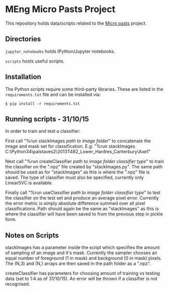 # MEng Micro Pasts Project

This repository holds data/scripts related to the [Micro
pasts](http://micropasts.org/) project.

## Directories

``jupyter_notebooks`` holds IPython/Jupyter notebooks.

``scripts`` hosts useful scripts.

## Installation

The Python scripts require some third-party libraries. These are listed in the
``requirements.txt`` file and can be installed via:

```console
$ pip install -r requirements.txt
```

## Running scripts - 31/10/15

In order to train and test a classifier:

First call "%run stackImages _path to image folder_"
to concatenate the image and mask set for classification. E.g:
"%run stackImages C:\Python34\palstaves2\2013T482_Lower_Hardres_Canterbury\Axe1"

Next call "%run createClassifier _path to image folder_ _classifier type_"
to train the classifier on the ".npz" file created by "stackImages.py". The same
path should be used as for "stackImages" as this is where the ".npz" file is saved.
The type of classifier must also be specified, currently only LinearSVC is available.

Finally call "%run useClassifier _path to image folder_ _classifier type_"
to test the classifier on the test set and produce an average pixel error. Currently
the error metric is simply absolute difference summed over all pixel classifications.
Path should again be the same as "stackImages" as this is where the classifier will
have been saved to from the previous step in pickle form.

## Notes on Scripts

stackImages has a parameter inside the script which specifies the amount of sampling
of an image and it's mask. Currently the sampler chooses an equal number of foreground
(1 in mask) and background (0 in mask) pixels. The (N,3) and (N,) arrays are then saved
in the path folder as a ".npz".

createClassifier has parameters for choosing amount of training vs testing data (set to
1:4 as of 31/10/15). An error will be thrown if a classifier is not recognised.